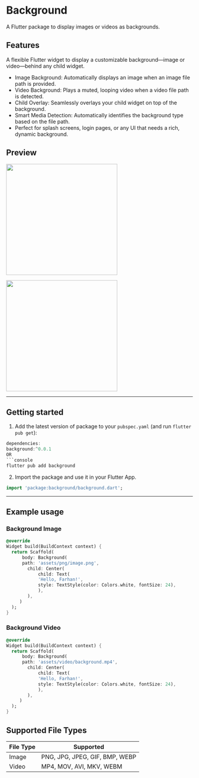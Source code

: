 # Background

A Flutter package to display images or videos as backgrounds.

## Features

A flexible Flutter widget to display a customizable background—image or video—behind any child widget.

- Image Background: Automatically displays an image when an image file path is provided.
- Video Background: Plays a muted, looping video when a video file path is detected.
- Child Overlay: Seamlessly overlays your child widget on top of the background.
- Smart Media Detection: Automatically identifies the background type based on the file path.
- Perfect for splash screens, login pages, or any UI that needs a rich, dynamic background.



## Preview
<img src="https://raw.githubusercontent.com/farhansadikgalib/background/main/screenshots/video.
gif" width="300"/>

<img src="https://raw.githubusercontent.com/farhansadikgalib/background/main/screenshots/image.
png" width="300"/>


<hr>

## Getting started

1. Add the latest version of package to your `pubspec.yaml` (and run `flutter pub get`):

```dart
dependencies:
background:^0.0.1
OR
```console
flutter pub add background
```

2. Import the package and use it in your Flutter App.

```dart
import 'package:background/background.dart';
```

<hr>

## Example usage

### **Background Image**
```dart
@override
Widget build(BuildContext context) {
  return Scaffold(
      body: Background(
      path: 'assets/png/image.png',
        child: Center(
            child: Text(
            'Hello, Farhan!',
            style: TextStyle(color: Colors.white, fontSize: 24),
            ),
        ),
     )
  );
}
```
### **Background Video**
```dart
@override
Widget build(BuildContext context) {
  return Scaffold(
      body: Background(
      path: 'assets/video/background.mp4',
        child: Center(
            child: Text(
            'Hello, Farhan!',
            style: TextStyle(color: Colors.white, fontSize: 24),
            ),
        ),
     )
  );
}
```



## Supported File Types
| File Type | Supported    |
|-----------|--------------|
| Image     | PNG, JPG, JPEG, GIF, BMP, WEBP|
| Video     | MP4, MOV, AVI, MKV, WEBM|

